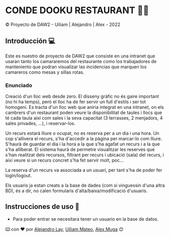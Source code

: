 # CONDE DOOKU RESTAURANT 🌌🔫

© Proyecto de DAW2 - Uiliam | Alejandro | Alex - 2022

## Introducción 💻

Este es nuestro de proyecto de DAW2 que consiste en una intranet que usaran tanto los camararemos del restaurante como los trabajadores de manteniento que podran visualizar las incidencias que marquen los camareros como mesas y sillas rotas.

### Enunciado

Creació d'un lloc web desde zero. El disseny gràfic no és gaire important (no hi ha temps), però el lloc ha de fer servir un full d'estils i ser tot homogeni. Es tracta d'un lloc web que aniria integrat en una intranet, on els cambrers d'un restaurant poden veure la disponibilitat de taules i llocs que té cada taula així com sales i la seva capacitat (3 terrasses, 2 menjadors, 4 sales privades, ...), i reservar-los.

Un recurs estarà lliure o ocupat, no es reserva per a un dia i una hora. Un cop s'allivera el recurs, s'ha d'accedir a la pàgina per marcar-lo com lliure. S'haurà de guardar el dia i la hora a la que s'ha agafat un recurs i a la que s'ha alliberat. El sistema haurà de permetre visualitzar les reserves que s'han realitzat dels recursos, filtrant per recurs i ubicació (sala) del recurs, i així veure si un recurs concret s'ha fet servir molt, poc...

La reserva d'un recurs va associada a un usuari, per tant s'ha de poder fer login/logout.

Els usuaris ja estan creats a la base de dades (com si vinguessin d'una altra BD), és a dir, no calen formularis d'alta/baixa/modificació d'usuaris.

## Instrucciones de uso 📜

* Para poder entrar se necesitara tener un usuario en la base de datos.


⌨️ con ❤️ por [Alejandro Lay](https://github.com/AlejandroLay), [Uíliam Mateo](https://github.com/uiliam11), [Alex Muga](https://github.com/MuGaTy7) 😊
